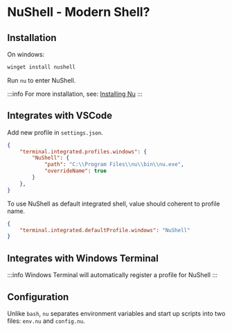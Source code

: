 # NuShell - Modern Shell?

## Installation

On windows:

```bash
winget install nushell
```

Run `nu` to enter NuShell.

:::info
For more installation, see: [Installing Nu](https://www.nushell.sh/book/installation.html)
:::

## Integrates with VSCode

Add new profile in `settings.json`.

```json
{
    "terminal.integrated.profiles.windows": {
        "NuShell": {
            "path": "C:\\Program Files\\nu\\bin\\nu.exe",
            "overrideName": true
        }
    },
}
```

To use NuShell as default integrated shell, value should coherent to profile name.

```json
{
    "terminal.integrated.defaultProfile.windows": "NuShell"
}
```

## Integrates with Windows Terminal

:::info
Windows Terminal will automatically register a profile for NuShell
:::

## Configuration

Unlike `bash`, `nu` separates environment variables and start up scripts into two files: `env.nu` and `config.nu`.
